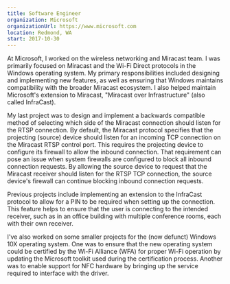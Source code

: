 ```yaml
---
title: Software Engineer
organization: Microsoft
organizationUrl: https://www.microsoft.com
location: Redmond, WA
start: 2017-10-30
---
```


At Microsoft, I worked on the wireless networking and Miracast team. I was
primarily focused on Miracast and the Wi-Fi Direct protocols in the Windows
operating system. My primary responsibilities included designing and implementing
new features, as well as ensuring that Windows maintains compatibility with the
broader Miracast ecosystem. I also helped maintain Microsoft's extension to
Miracast, "Miracast over Infrastructure" (also called InfraCast).

My last project was to design and implement a backwards compatible method of
selecting which side of the Miracast connection should listen for the RTSP
connection. By default, the Miracast protocol specifies that the projecting
(source) device should listen for an incoming TCP connection on the Miracast
RTSP control port. This requires the projecting device to configure its firewall
to allow the inbound connection. That requirement can pose an issue when system
firewalls are configured to block all inbound connection requests. By allowing
the source device to request that the Miracast receiver should listen for the
RTSP TCP connection, the source device's firewall can continue blocking inbound
connection requests.

Previous projects include implementing an extension to the InfraCast protocol to
allow for a PIN to be required when setting up the connection. This feature
helps to ensure that the user is connecting to the intended receiver, such as in
an office building with multiple conference rooms, each with their own receiver.

I've also worked on some smaller projects for the (now defunct) Windows 10X
operating system. One was to ensure that the new operating system could be
certified by the Wi-Fi Alliance (WFA) for proper Wi-Fi operation by updating the
Microsoft toolkit used during the certification process. Another was to enable
support for NFC hardware by bringing up the service required to interface with
the driver.
